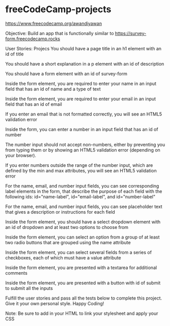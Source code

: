 # freeCodeCamp-projects
  
  https://www.freecodecamp.org/awandiyawan
  
  Objective: Build an app that is functionally similar to https://survey-form.freecodecamp.rocks

User Stories:
Projecs
  You should have a page title in an h1 element with an id of title
  
You should have a short explanation in a p element with an id of description

You should have a form element with an id of survey-form

Inside the form element, you are required to enter your name in an input field that has an id of name and a type of text

Inside the form element, you are required to enter your email in an input field that has an id of email

If you enter an email that is not formatted correctly, you will see an HTML5 validation error

Inside the form, you can enter a number in an input field that has an id of number

The number input should not accept non-numbers, either by preventing you from typing them or by showing an HTML5 validation error (depending on your browser).

If you enter numbers outside the range of the number input, which are defined by the min and max attributes, you will see an HTML5 validation error

For the name, email, and number input fields, you can see corresponding label elements in the form, that describe the purpose of each field with the following ids: id="name-label", id="email-label", and id="number-label"

For the name, email, and number input fields, you can see placeholder text that gives a description or instructions for each field

Inside the form element, you should have a select dropdown element with an id of dropdown and at least two options to choose from

Inside the form element, you can select an option from a group of at least two radio buttons that are grouped using the name attribute

Inside the form element, you can select several fields from a series of checkboxes, each of which must have a value attribute

Inside the form element, you are presented with a textarea for additional comments

Inside the form element, you are presented with a button with id of submit to submit all the inputs

Fulfill the user stories and pass all the tests below to complete this project. Give it your own personal style. Happy Coding!

Note: Be sure to add <link rel="stylesheet" href="styles.css"> in your HTML to link your stylesheet and apply your CSS


